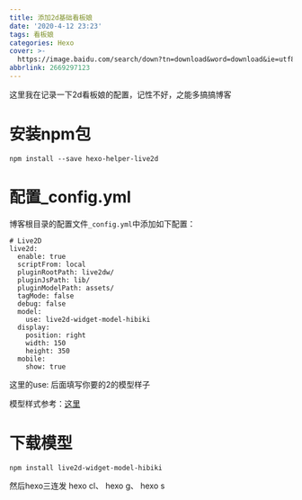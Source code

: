 ```yaml
---
title: 添加2d基础看板娘
date: '2020-4-12 23:23'
tags: 看板娘
categories: Hexo
cover: >-
  https://image.baidu.com/search/down?tn=download&word=download&ie=utf8&fr=detail&url=https%3A%2F%2Ftimgsa.baidu.com%2Ftimg%3Fimage%26quality%3D80%26size%3Db9999_10000%26sec%3D1586969887573%26di%3Dfb86b7177f068891d46f2cc3be492b46%26imgtype%3D0%26src%3Dhttp%253A%252F%252Fimages.mihuashi.com%252F2018%252F05%252F22%252F03%252F7cn4feutoy1dml2bvtr6li2hykg4hlw7%252F7cn4feutoy1dml2bvtr6li2hykg4hlw7.jpg&thumburl=https%3A%2F%2Fss2.bdstatic.com%2F70cFvnSh_Q1YnxGkpoWK1HF6hhy%2Fit%2Fu%3D3418678212%2C4104485532%26fm%3D26%26gp%3D0.jpg
abbrlink: 2669297123
---
```







这里我在记录一下2d看板娘的配置，记性不好，之能多搞搞博客

# 安装npm包

```
npm install --save hexo-helper-live2d
```

# 配置_config.yml

博客根目录的配置文件`_config.yml`中添加如下配置：

```
# Live2D
live2d:
  enable: true
  scriptFrom: local
  pluginRootPath: live2dw/
  pluginJsPath: lib/
  pluginModelPath: assets/
  tagMode: false
  debug: false
  model:
    use: live2d-widget-model-hibiki
  display:
    position: right
    width: 150
    height: 350
  mobile:
    show: true

```

这里的use: 后面填写你要的2的模型样子

模型样式参考：[这里](https://huaji8.top/post/live2d-plugin-2.0/)

# 下载模型

```
npm install live2d-widget-model-hibiki
```

然后hexo三连发 hexo cl、 hexo g、 hexo s